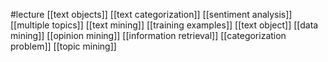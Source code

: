 #lecture
[[text objects]]
[[text categorization]]
[[sentiment analysis]]
[[multiple topics]]
[[text mining]]
[[training examples]]
[[text object]]
[[data mining]]
[[opinion mining]]
[[information retrieval]]
[[categorization problem]]
[[topic mining]]
